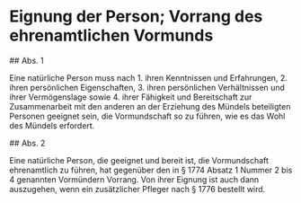 # Eignung der Person; Vorrang des ehrenamtlichen Vormunds



\#\# Abs. 1

 Eine natürliche Person muss nach  1\.
 ihren Kenntnissen und Erfahrungen,
 2\.
 ihren persönlichen Eigenschaften,
 3\.
 ihren persönlichen Verhältnissen und ihrer Vermögenslage sowie
 4\.
 ihrer Fähigkeit und Bereitschaft zur Zusammenarbeit mit den anderen an der Erziehung des Mündels beteiligten Personen
geeignet sein, die Vormundschaft so zu führen, wie es das Wohl des Mündels erfordert.

\#\# Abs. 2

 Eine natürliche Person, die geeignet und bereit ist, die Vormundschaft ehrenamtlich zu führen, hat gegenüber den in § 1774 Absatz 1 Nummer 2 bis 4 genannten Vormündern Vorrang. Von ihrer Eignung ist auch dann auszugehen, wenn ein zusätzlicher Pfleger nach § 1776 bestellt wird. 


